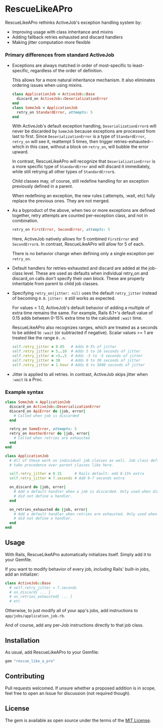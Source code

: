 # RescueLikeAPro

RescueLikeAPro rethinks ActiveJob's exception handling system by:
* Improving usage with class inheritance and mixins
* Adding fallback retries exhausted and discard handlers
* Making jitter computation more flexible


### Primary differences from standard ActiveJob

* Exceptions are always matched in order of most-specific to least-specific, regardless of the order of definition.

  This allows for a more natural inheritance mechanism. It also eliminates ordering issues when using mixins.

  ```ruby
  class ApplicationJob < ActiveJob::Base
    discard_on ActiveJob::DeserializationError
  end
  class SomeJob < ApplicationJob
    retry_on StandardError, attempts: 5
  end
  ```

  With ActiveJob's default exception handling, `DeserializationError`s will never be discarded by `SomeJob` because exceptions are processed from last to first. Since `DeserializationError` is a type of `StandardError`, `retry_on` will see it, reattempt 5 times, then trigger retries-exhausted--which in this case, without a block on `retry_on`, will bubble the error upward.

  In contrast, RescueLikeAPro will recognize that `DeserializationError` is a more specific type of `StandardError` and will discard it immediately, while still retrying all other types of
  `StandardError`s.

  Child classes may, of course, still redefine handling for an exception previously defined in a parent.

  When redefining an exception, the new rules (:attempts, :wait, etc) fully replace the previous ones. They are not merged.

* As a byproduct of the above, when two or more exceptions are defined together, retry attempts are counted per-exception class, and not in combination.

  ```ruby
  retry_on FirstError, SecondError, attempts: 5
  ```

  Here, ActiveJob natively allows for 5 combined `FirstError` and `SecondError`s. In contrast, RescueLikeAPro will allow for 5 of each.

  There is no behavior change when defining only a single exception per `retry_on`.

* Default handlers for retries-exhausted and discard are added at the job-class level. These are used as defaults when individual retry_on and discard_on calls don't specify their own block. These are properly inheritable from parent to child job classes.

* Specifying `retry_on(jitter: nil)` uses the default `retry_jitter` instead of becoming `0.0`. `jitter: 0` still works as expected.

  For values < 1.0, ActiveJob's default behavior of adding a multiple of extra time remains the same. For example, Rails 6.1+'s default value of 0.15 adds between 0-15% extra time to the calculated `:wait` time.

  RescueLikeAPro also recognizes ranges, which are treated as a seconds to be added to `:wait` (or subtracted if negative). Scalar values >= 1 are treated like the range `0..n`.

  ```ruby
  self.retry_jitter = 0.05   # Adds 0-5% of jitter
  self.retry_jitter = 5..10  # Adds 5 to 10 seconds of jitter
  self.retry_jitter = -5..5  # Adds -5 to -5 seconds of jitter
  self.retry_jitter = 30     # Adds 0 to 30 seconds of jitter
  self.retry_jitter = 1.hour # Adds 0 to 3600 seconds of jitter
  ```

* Jitter is applied to all retries. In contrast, ActiveJob skips jitter when `:wait` is a Proc.


### Example syntax

```ruby
class SomeJob < ApplicationJob
  discard_on ActiveJob::DeserializationError
  discard_on ApiError do |job, error|
    # Called when job is discarded
  end

  retry_on SomeError, attempts: 5
  retry_on AnotherError do |job, error|
    # Called when retries are exhausted
  end
end

class ApplicationJob
  # All of these work on individual job classes as well. Job class definitions
  # take precedence over parent classes like here.

  self.retry_jitter = 0.15      # Rails default: add 0-15% extra
  self.retry_jitter = 7.seconds # Add 0-7 seconds extra

  on_discard do |job, error|
    # Add a default handler when a job is discarded. Only used when discard_on
    # did not define a handler.
  end

  on_retries_exhausted do |job, error|
    # Add a default handler when retries are exhausted. Only used when retry_on
    # did not define a handler.
  end
end
```


## Usage

With Rails, RescueLikeAPro automatically initializes itself. Simply add it to your Gemfile.

If you want to modify behavior of every job, *including* Rails' built-in jobs, add an initializer:

```ruby
class ActiveJob::Base
  # self.retry_jitter = 7.seconds
  # on_discard{ ... }
  # on_retries_exhausted{ ... }
  # etc
```

Otherwise, to just modify all of your app's jobs, add instructions to `app/jobs/application_job.rb`.

And of course, add any per-Job instructions directly to that job class.


## Installation

As usual, add RescueLikeAPro to your Gemfile:

```ruby
gem "rescue_like_a_pro"
```


## Contributing

Pull requests welcomed. If unsure whether a proposed addition is in scope, feel free to open an Issue for discussion (not required though).


## License
The gem is available as open source under the terms of the [MIT License](https://opensource.org/licenses/MIT).
